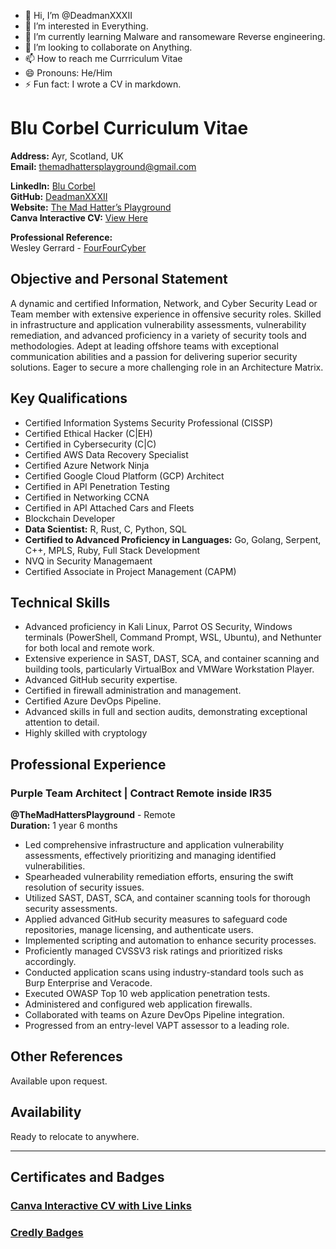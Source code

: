 - 👋 Hi, I’m @DeadmanXXXII
- 👀 I’m interested in Everything. 
- 🌱 I’m currently learning Malware and ransomeware Reverse engineering.
- 💞️ I’m looking to collaborate on Anything.
- 📫 How to reach me Currriculum Vitae
- 😄 Pronouns: He/Him
- ⚡ Fun fact: I wrote a CV in markdown.

# Blu Corbel Curriculum Vitae

**Address:** Ayr, Scotland, UK  
**Email:** themadhattersplayground@gmail.com  

**LinkedIn:** [Blu Corbel](https://www.linkedin.com/in/blu-corbel-bb5700265)  
**GitHub:** [DeadmanXXXII](https://github.com/DeadmanXXXII)  
**Website:** [The Mad Hatter’s Playground](https://the-mad-hatters-playground.com)  
**Canva Interactive CV:** [View Here](https://www.canva.com/design/DAF_HoVvIJk/PuoOIXPYxlk3CNCCDNEhFw/view?utm_content=DAF_HoVvIJk&utm_campaign=designshare&utm_medium=link&utm_source=editor)  

**Professional Reference:**  
Wesley Gerrard - [FourFourCyber](https://fourfourcyber.com)

## Objective and Personal Statement

A dynamic and certified Information, Network, and Cyber Security Lead or Team member with extensive experience in offensive security roles. Skilled in infrastructure and application vulnerability assessments, vulnerability remediation, and advanced proficiency in a variety of security tools and methodologies. Adept at leading offshore teams with exceptional communication abilities and a passion for delivering superior security solutions. Eager to secure a more challenging role in an Architecture Matrix.

## Key Qualifications

- Certified Information Systems Security Professional (CISSP)
- Certified Ethical Hacker (C|EH)
- Certified in Cybersecurity (C|C)
- Certified AWS Data Recovery Specialist
- Certified Azure Network Ninja
- Certified Google Cloud Platform (GCP) Architect
- Certified in API Penetration Testing
- Certified in Networking CCNA
- Certified in API Attached Cars and Fleets
- Blockchain Developer
- **Data Scientist:** R, Rust, C, Python, SQL
- **Certified to Advanced Proficiency in Languages:** Go, Golang, Serpent, C++, MPLS, Ruby, Full Stack Development
- NVQ in Security Managemaent
- Certified Associate in Project Management (CAPM)

## Technical Skills

- Advanced proficiency in Kali Linux, Parrot OS Security, Windows terminals (PowerShell, Command Prompt, WSL, Ubuntu), and Nethunter for both local and remote work.
- Extensive experience in SAST, DAST, SCA, and container scanning and building tools, particularly VirtualBox and VMWare Workstation Player.
- Advanced GitHub security expertise.
- Certified in firewall administration and management.
- Certified Azure DevOps Pipeline.
- Advanced skills in full and section audits, demonstrating exceptional attention to detail.
- Highly skilled with cryptology

## Professional Experience

### Purple Team Architect | Contract Remote inside IR35
**@TheMadHattersPlayground** - Remote  
**Duration:** 1 year 6 months

- Led comprehensive infrastructure and application vulnerability assessments, effectively prioritizing and managing identified vulnerabilities.
- Spearheaded vulnerability remediation efforts, ensuring the swift resolution of security issues.
- Utilized SAST, DAST, SCA, and container scanning tools for thorough security assessments.
- Applied advanced GitHub security measures to safeguard code repositories, manage licensing, and authenticate users.
- Implemented scripting and automation to enhance security processes.
- Proficiently managed CVSSV3 risk ratings and prioritized risks accordingly.
- Conducted application scans using industry-standard tools such as Burp Enterprise and Veracode.
- Executed OWASP Top 10 web application penetration tests.
- Administered and configured web application firewalls.
- Collaborated with teams on Azure DevOps Pipeline integration.
- Progressed from an entry-level VAPT assessor to a leading role.

## Other References

Available upon request.

## Availability

Ready to relocate to anywhere.

---

## Certificates and Badges

### [Canva Interactive CV with Live Links](https://www.canva.com/design/DAF_HoVvIJk/PuoOIXPYxlk3CNCCDNEhFw/view?utm_content=DAF_HoVvIJk&utm_campaign=designshare&utm_medium=link&utm_source=editor)

### [Credly Badges](https://www.credly.com/users/blu-corbel.9d1923db)
